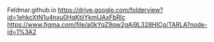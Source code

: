 Feldmar.github.io https://drive.google.com/folderview?id=1ehkcXtN1u4nxu0HqKtiiYkmIJAxFbRlc
https://www.figma.com/file/a0kYqZ9qw2gAj9L328HICg/TARLA?node-id=1%3A2
